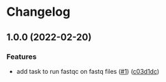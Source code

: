 # Changelog

## 1.0.0 (2022-02-20)


### Features

* add task to run fastqc on fastq files ([#1](https://www.github.com/kevinrue/snakemake_rnaseq_hisat2/issues/1)) ([c03d1dc](https://www.github.com/kevinrue/snakemake_rnaseq_hisat2/commit/c03d1dcf87172b85191953509a2c1ca626fcedec))
